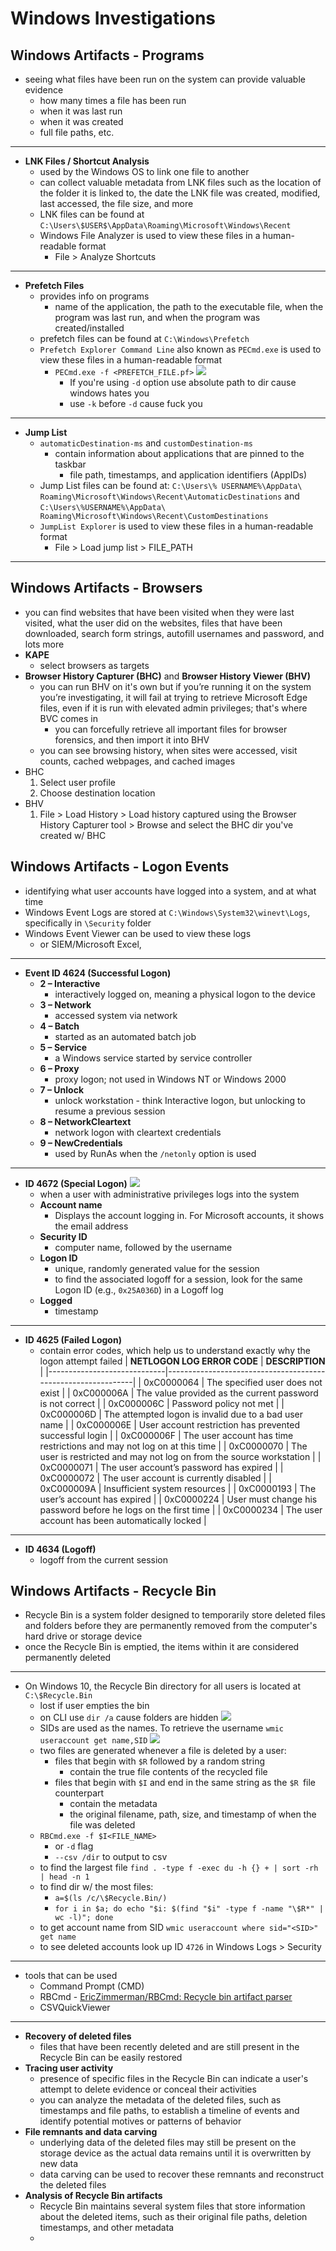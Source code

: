 # Windows Investigations

## Windows Artifacts - Programs

* seeing what files have been run on the system can provide valuable evidence
  * how many times a file has been run
  * when it was last run
  * when it was created
  * full file paths, etc.

---

* **LNK Files / Shortcut Analysis**
  * used by the Windows OS to link one file to another
  * can collect valuable metadata from LNK files such as the location of the folder it is linked to, the date the LNK file was created, modified, last accessed, the file size, and more
  * LNK files can be found at `C:\Users\$USER$\AppData\Roaming\Microsoft\Windows\Recent`
  * Windows File Analyzer is used to view these files in a human-readable format
    * File > Analyze Shortcuts

---

* **Prefetch Files**
  * provides info on programs
    * name of the application, the path to the executable file, when the program was last run, and when the program was created/installed
  * prefetch files can be found at `C:\Windows\Prefetch`
  * `Prefetch Explorer Command Line` also known as `PECmd.exe` is used to view these files in a human-readable format
    * `PECmd.exe -f <PREFETCH_FILE.pf>`
    ![](images/Screenshot%20from%202025-01-04%2020-51-07.png)
      * If you're using `-d` option use absolute path to dir cause windows hates you
      * use `-k` before `-d` cause fuck you

---

* **Jump List**
  * `automaticDestination-ms` and `customDestination-ms`
    * contain information about applications that are pinned to the taskbar
      * file path, timestamps, and application identifiers (AppIDs)
  * Jump List files can be found at: `C:\Users\% USERNAME%\AppData\ Roaming\Microsoft\Windows\Recent\AutomaticDestinations` and `C:\Users\%USERNAME%\AppData\ Roaming\Microsoft\Windows\Recent\CustomDestinations`
  * `JumpList Explorer` is used to view these files in a human-readable format
    * File > Load jump list > FILE_PATH

---

## Windows Artifacts - Browsers

* you can find websites that have been visited when they were last visited, what the user did on the websites, files that have been downloaded, search form strings, autofill usernames and password, and lots more
* **KAPE**
  * select browsers as targets
* **Browser History Capturer (BHC)** and **Browser History Viewer (BHV)**
  * you can run BHV on it's own but if you’re running it on the system you’re investigating, it will fail at trying to retrieve Microsoft Edge files, even if it is run with elevated admin privileges; that's where BVC comes in
    * you can forcefully retrieve all important files for browser forensics, and then import it into BHV
  * you can see browsing history, when sites were accessed, visit counts, cached webpages, and cached images
* BHC
  1. Select user profile
  2. Choose destination location
* BHV
  1. File > Load History > Load history captured using the Browser History Capturer tool > Browse and select the BHC dir you've created w/ BHC

## Windows Artifacts - Logon Events

* identifying what user accounts have logged into a system, and at what time
* Windows Event Logs are stored at `C:\Windows\System32\winevt\Logs`, specifically in `\Security` folder
* Windows Event Viewer can be used to view these logs
  * or SIEM/Microsoft Excel,

---
* **Event ID 4624 (Successful Logon)**
  * **2 – Interactive**
    * interactively logged on, meaning a physical logon to the device
  * **3 – Network**
    * accessed system via network
  * **4 – Batch**
    * started as an automated batch job
  * **5 – Service**
    * a Windows service started by service controller
  * **6 – Proxy**
    * proxy logon; not used in Windows NT or Windows 2000
  * **7 – Unlock**
    * unlock workstation - think Interactive logon, but unlocking to resume a previous session
  * **8 – NetworkCleartext**
    * network logon with cleartext credentials
  * **9 – NewCredentials**
    * used by RunAs when the `/netonly` option is used

---

* **ID 4672 (Special Logon)**
  ![](images/Screenshot%20from%202025-01-05%2002-40-53.png)
  * when a user with administrative privileges logs into the system
  * **Account name**
    * Displays the account logging in. For Microsoft accounts, it shows the email address
  * **Security ID**
    * computer name, followed by the username
  * **Logon ID**
    * unique, randomly generated value for the session
    * to find the associated logoff for a session, look for the same Logon ID (e.g., `0x25A036D`) in a Logoff log
  * **Logged**
    * timestamp

---

* **ID 4625 (Failed Logon)**
  * contain error codes, which help us to understand exactly why the logon attempt failed
    | **NETLOGON LOG ERROR CODE** | **DESCRIPTION**                                              |
    |-----------------------------|--------------------------------------------------------------|
    | 0xC0000064                 | The specified user does not exist                            |
    | 0xC000006A                 | The value provided as the current password is not correct    |
    | 0xC000006C                 | Password policy not met                                      |
    | 0xC000006D                 | The attempted logon is invalid due to a bad user name        |
    | 0xC000006E                 | User account restriction has prevented successful login      |
    | 0xC000006F                 | The user account has time restrictions and may not log on at this time |
    | 0xC0000070                 | The user is restricted and may not log on from the source workstation |
    | 0xC0000071                 | The user account’s password has expired                     |
    | 0xC0000072                 | The user account is currently disabled                      |
    | 0xC000009A                 | Insufficient system resources                               |
    | 0xC0000193                 | The user’s account has expired                              |
    | 0xC0000224                 | User must change his password before he logs on the first time |
    | 0xC0000234                 | The user account has been automatically locked             |

---

* **ID 4634 (Logoff)**
  * logoff from the current session

## Windows Artifacts - Recycle Bin

* Recycle Bin is a system folder designed to temporarily store deleted files and folders before they are permanently removed from the computer's hard drive or storage device
* once the Recycle Bin is emptied, the items within it are considered permanently deleted

---

* On Windows 10, the Recycle Bin directory for all users is located at `C:\$Recycle.Bin`
  * lost if user empties the bin
  * on CLI use `dir /a` cause folders are hidden
  ![](images/Screenshot%20from%202025-01-05%2002-57-17.png)
  * SIDs are used as the names. To retrieve the username `wmic useraccount get name,SID`
  ![](images/Screenshot%20from%202025-01-05%2002-55-32.png)
  * two files are generated whenever a file is deleted by a user:
    * files that begin with `$R` followed by a random string
      * contain the true file contents of the recycled file
    * files that begin with `$I` and end in the same string as the `$R `file counterpart
      * contain the metadata
      * the original filename, path, size, and timestamp of when the file was deleted
  * `RBCmd.exe -f $I<FILE_NAME>`
    * or `-d` flag
    * `--csv /dir` to output to csv
  * to find the largest file `find . -type f -exec du -h {} + | sort -rh | head -n 1`
  * to find dir w/ the most files:
    * `a=$(ls /c/\$Recycle.Bin/)`
    * `for i in $a; do echo "$i: $(find "$i" -type f -name "\$R*" | wc -l)"; done`
  * to get account name from SID `wmic useraccount where sid="<SID>" get name`
  * to see deleted accounts look up ID `4726` in Windows Logs > Security

---

* tools that can be used
  * Command Prompt (CMD)
  * RBCmd - [EricZimmerman/RBCmd: Recycle bin artifact parser](https://github.com/EricZimmerman/RBCmd)
  * CSVQuickViewer

---

* **Recovery of deleted files**
  * files that have been recently deleted and are still present in the Recycle Bin can be easily restored
* **Tracing user activity**
  * presence of specific files in the Recycle Bin can indicate a user's attempt to delete evidence or conceal their activities
  * you can analyze the metadata of the deleted files, such as timestamps and file paths, to establish a timeline of events and identify potential motives or patterns of behavior
* **File remnants and data carving**
  * underlying data of the deleted files may still be present on the storage device as the actual data remains until it is overwritten by new data
  * data carving can be used to recover these remnants and reconstruct the deleted files
* **Analysis of Recycle Bin artifacts**
  * Recycle Bin maintains several system files that store information about the deleted items, such as their original file paths, deletion timestamps, and other metadata
  * 